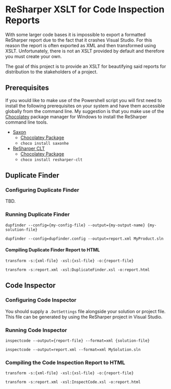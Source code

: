# ReSharper XSLT for Code Inspection Reports

With some larger code bases it is impossible to export a formatted ReSharper
report due to the fact that it crashes Visual Studio. For this reason the
report is often exported as XML and then transformed using XSLT. Unfortunately,
there is not an XSLT provided by default and therefore you must create your
own.

The goal of this project is to provide an XSLT for beautifying said reports
for distribution to the stakeholders of a project.

## Prerequisites

If you would like to make use of the Powershell script you will first need to
install the following prerequisites on your system and have them accessible
globally from the command line. My suggestion is that you make use of the
[Chocolatey](https://chocolatey.org) package manager for Windows to install
the ReSharper command line tools.

- [Saxon](http://saxon.sourceforge.net/)
  - [Chocolatey Package](https://chocolatey.org/packages/SaxonHE)
  - `choco install saxonhe`
- [ReSharper CLT](https://www.jetbrains.com/resharper/download/#section=resharper-clt)
  - [Chocolatey Package](https://chocolatey.org/packages/resharper-clt)
  - `choco install resharper-clt`

## Duplicate Finder

### Configuring Duplicate Finder

TBD.

### Running Duplicate Finder

`dupfinder --config={my-config-file} --output={my-output-name} {my-solution-file}`

`dupfinder --config=dupfinder.config --output=report.xml MyProduct.sln`

#### Compiling Duplicate Finder Report to HTML

`transform -s:{xml-file} -xsl:{xsl-file} -o:{report-file}`

`transform -s:report.xml -xsl:DuplicateFinder.xsl -o:report.html`

## Code Inspector

### Configuring Code Inspector

You should supply a `.DotSettings` file alongside your solution or project
file. This file can be generated by using the ReSharper project in Visual
Studio.

### Running Code Inspector

`inspectcode --output={report-file} --format=xml {solution-file}`

`inspectcode --output=report.xml --format=xml MySolution.sln`

### Compiling the Code Inspection Report to HTML

`transform -s:{xml-file} -xsl:{xsl-file} -o:{report-file}`

`transform -s:report.xml -xsl:InspectCode.xsl -o:report.html`